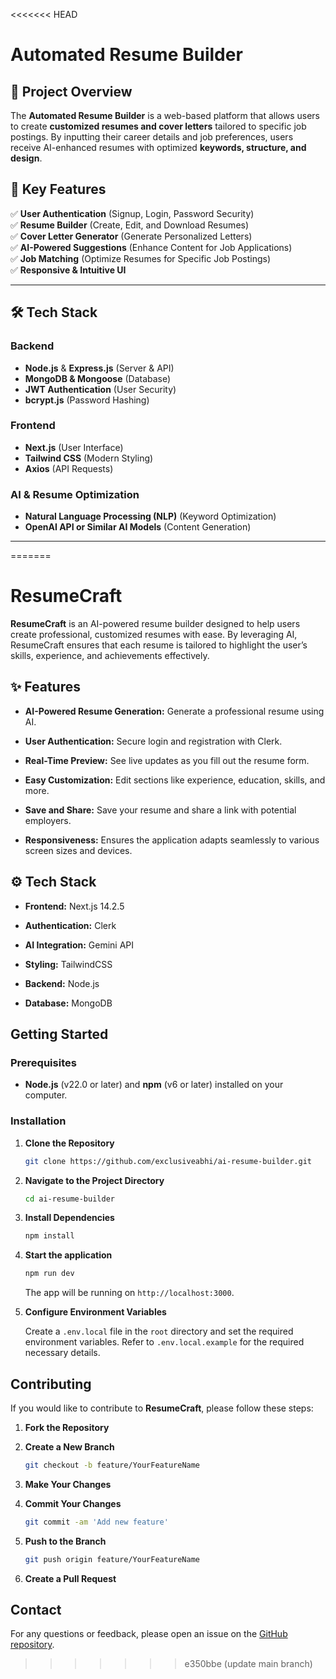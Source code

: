 <<<<<<< HEAD
# **Automated Resume Builder**  

## **📌 Project Overview**  
The **Automated Resume Builder** is a web-based platform that allows users to create **customized resumes and cover letters** tailored to specific job postings. By inputting their career details and job preferences, users receive AI-enhanced resumes with optimized **keywords, structure, and design**.  

## **🔹 Key Features**  
✅ **User Authentication** (Signup, Login, Password Security)  
✅ **Resume Builder** (Create, Edit, and Download Resumes)  
✅ **Cover Letter Generator** (Generate Personalized Letters)  
✅ **AI-Powered Suggestions** (Enhance Content for Job Applications)  
✅ **Job Matching** (Optimize Resumes for Specific Job Postings)  
✅ **Responsive & Intuitive UI**  

---

## **🛠️ Tech Stack**  

### **Backend**  
- **Node.js** & **Express.js** (Server & API)  
- **MongoDB & Mongoose** (Database)  
- **JWT Authentication** (User Security)  
- **bcrypt.js** (Password Hashing)  

### **Frontend**  
- **Next.js** (User Interface)  
- **Tailwind CSS** (Modern Styling)  
- **Axios** (API Requests)  

### **AI & Resume Optimization**  
- **Natural Language Processing (NLP)** (Keyword Optimization)  
- **OpenAI API or Similar AI Models** (Content Generation)  

---
=======
# ResumeCraft

**ResumeCraft** is an AI-powered resume builder designed to help users create professional, customized resumes with ease. By leveraging AI, ResumeCraft ensures that each resume is tailored to highlight the user’s skills, experience, and achievements effectively.


## <a name="features">✨ Features </a>

- **AI-Powered Resume Generation:** Generate a professional resume using AI.

- **User Authentication:** Secure login and registration with Clerk.

- **Real-Time Preview:** See live updates as you fill out the resume form.

- **Easy Customization:** Edit sections like experience, education, skills, and more.

- **Save and Share:** Save your resume and share a link with potential employers.

- **Responsiveness:** Ensures the application adapts seamlessly to various screen sizes and devices.

## <a name="tech-stack">⚙️ Tech Stack</a>

- **Frontend:** Next.js 14.2.5

- **Authentication:** Clerk

- **AI Integration:** Gemini API

- **Styling:** TailwindCSS

- **Backend:** Node.js

- **Database:** MongoDB

## Getting Started

### Prerequisites

- **Node.js** (v22.0 or later) and **npm** (v6 or later) installed on your computer.

### Installation

1. **Clone the Repository**

   ```bash
   git clone https://github.com/exclusiveabhi/ai-resume-builder.git
   ```

2. **Navigate to the Project Directory**

   ```bash
   cd ai-resume-builder
   ```

2. **Install Dependencies**

   ```bash
   npm install
   ```

3. **Start the application**

   ```bash
   npm run dev
   ```

   The app will be running on `http://localhost:3000`.


3. **Configure Environment Variables**

   Create a `.env.local` file in the `root` directory and set the required environment variables. Refer to `.env.local.example` for the required necessary details.

## Contributing

If you would like to contribute to **ResumeCraft**, please follow these steps:

1. **Fork the Repository**
2. **Create a New Branch**

   ```bash
   git checkout -b feature/YourFeatureName
   ```

3. **Make Your Changes**
4. **Commit Your Changes**

   ```bash
   git commit -am 'Add new feature'
   ```

5. **Push to the Branch**

   ```bash
   git push origin feature/YourFeatureName
   ```

6. **Create a Pull Request**

## Contact

For any questions or feedback, please open an issue on the [GitHub repository](https://github.com/exclusiveabhi/ai-resume-builder/issues).
>>>>>>> e350bbe (update main branch)
